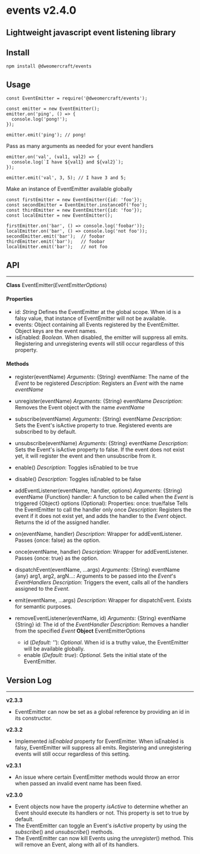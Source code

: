 # events v2.4.0
Lightweight javascript event listening library
---
## Install
```
npm install @dweomercraft/events
```
## Usage
```
const EventEmitter = require('@dweomercraft/events');

const emitter = new EventEmitter();
emitter.on('ping', () => {
  console.log('pong!');
});

emitter.emit('ping'); // pong!
```
Pass as many arguments as needed for your event handlers
```
emitter.on('val', (val1, val2) => {
  console.log(`I have ${val1} and ${val2}`);
});

emitter.emit('val', 3, 5); // I have 3 and 5;
```
Make an instance of EventEmitter available globally
```
const firstEmitter = new EventEmitter({id: 'foo'});
const secondEmitter = EventEmitter.instanceOf('foo');
const thirdEmitter = new EventEmitter({id: 'foo'});
const localEmitter = new EventEmitter();

firstEmitter.on('bar', () => console.log('foobar'));
localEmitter.on('bar', () => console.log('not foo'));
secondEmitter.emit('bar');  // foobar
thirdEmitter.emit('bar');   // foobar
localEmitter.emit('bar');   // not foo
```
## API
---
**Class** EventEmitter(*EventEmitterOptions*)
#### Properties
- id: *String* Defines the EventEmitter at the global scope. When id is a falsy value, that instance of EventEmitter will not be available.
- events: Object containing all Events registered by the EventEmitter. Object keys are the event names.
- isEnabled: *Boolean*. When disabled, the emitter will suppress all emits. Registering and unregistering events will still occur regardless of this property.
#### Methods
- register(eventName)
  *Arguments*:
    {String} eventName: The name of the *Event* to be registered
  *Description*:
    Registers an *Event* with the name *eventName*

- unregister(eventName)
  *Arguments*:
    {String} eventName
  *Description*:
    Removes the Event object with the name *eventName*

- subscribe(eventName)
  *Arguments*:
    {String} eventName
  *Description*:
    Sets the Event's isActive property to true.
    Registered events are subscribed to by default.

- unsubscribe(eventName)
  *Arguments*:
    {String} eventName
  *Description*:
    Sets the Event's isActive property to false.
    If the event does not exist yet, it will register the event and then unsubscribe from it.

- enable()
  *Description*:
    Toggles isEnabled to be true

- disable()
  *Description*:
    Toggles isEnabled to be false

- addEventListener(eventName, handler, options)
  *Arguments*:
    {String} eventName
    {Function} handler: A function to be called when the *Event* is triggered
    {Object} options (Optional):
      Properties:
        once: true/false
          Tells the EventEmitter to call the handler only once
  *Description*:
    Registers the event if it does not exist yet, and adds the handler to the *Event* object.
    Returns the id of the assigned handler.


- on(eventName, handler)
  *Description*: Wrapper for addEventListener. Passes {once: false} as the option.

- once(eventName, handler)
  *Description*: Wrapper for addEventListener. Passes {once: true} as the option.

- dispatchEvent(eventName, ...args)
  *Arguments*:
    {String} eventName
    {any} arg1, arg2, argN...: Arguments to be passed into the *Event*'s *EventHandlers*
  *Description*:
    Triggers the event, calls all of the handlers assigned to the *Event*.

- emit(eventName, ...args)
  *Description*:
    Wrapper for dispatchEvent. Exists for semantic purposes.

- removeEventListener(eventName, id)
  *Arguments*:
    {String} eventName
    {String} id: The id of the *EventHandler*
  *Description*:
    Removes a handler from the specified *Event*
**Object** EventEmitterOptions
  - id (*Default: ''*): *Optional*. When id is a truthy value, the EventEmitter will be available globally.
  - enable (*Default: true*): *Optional*. Sets the initial state of the EventEmitter.
## Version Log
---
**v2.3.3**
- EventEmitter can now be set as a global reference by providing an id in its constructor.

**v2.3.2**
- Implemented *isEnabled* property for EventEmitter. When isEnabled is falsy, EventEmitter will suppress all emits. Registering and unregistering events will still occur regardless of this setting.

**v2.3.1**
- An issue where certain EventEmitter methods would throw an error when passed an invalid event name has been fixed.

**v2.3.0**
- Event objects now have the property *isActive* to determine whether an Event should execute its handlers or not. This property is set to true by default.
- The EventEmitter can toggle an Event's *isActive* property by using the *subscribe*() and *unsubscribe*() methods.
- The EventEmitter can now kill Events using the *unregister*() method. This will remove an Event, along with all of its handlers.
